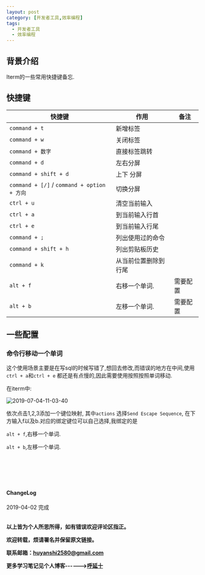 ```yaml
---
layout: post
category: [开发者工具,效率编程]
tags:
  - 开发者工具
  - 效率编程
---
```



## 背景介绍

Iterm的一些常用快捷键备忘.



## 快捷键

快捷键 | 作用 | 备注 
--- | --- | ---
`command + t` | 新增标签
`command + w` | 关闭标签
`command + 数字` | 直接标签跳转
`command + d` | 左右分屏
`command + shift + d` | 上下 分屏
`command + [/]` / `command + option + 方向` | 切换分屏
`ctrl + u` | 清空当前输入
`ctrl + a` | 到当前输入行首
`ctrl + e` | 到当前输入行尾
`command + ;` | 列出使用过的命令
`command + shift + h` | 列出剪贴板历史
`command + k` | 从当前位置删除到行尾
`alt + f` | 右移一个单词. | 需要配置
`alt + b` | 左移一个单词. | 需要配置


## 一些配置

### 命令行移动一个单词

这个使用场景主要是在写sql的时候写错了,想回去修改,而错误的地方在中间,使用`ctrl + a`和`ctrl + e` 都还是有点慢的,因此需要使用按照按照单词移动.

在iterm中:

![2019-07-04-11-03-40](http://img.couplecoders.tech/2019-07-04-11-03-40.png)

依次点击1,2,3添加一个键位映射, 其中`actions` 选择`Send Escape Sequence`, 在下方输入f以及b.对应的绑定键位可以自己选择,我绑定的是

`alt + f`,右移一个单词.

`alt + b`,左移一个单词.


<br>
<br>
<br>
<br>
<h4>ChangeLog</h4>
2019-04-02      完成
<br>
<br>


**以上皆为个人所思所得，如有错误欢迎评论区指正。**

**欢迎转载，烦请署名并保留原文链接。**

**联系邮箱：huyanshi2580@gmail.com**

**更多学习笔记见个人博客------><a href="{{ site.baseurl }}/">呼延十</a>**
